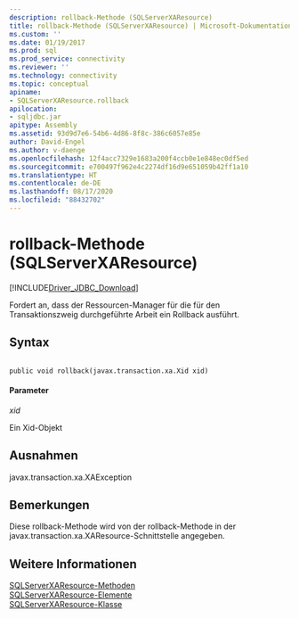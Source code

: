 ```yaml
---
description: rollback-Methode (SQLServerXAResource)
title: rollback-Methode (SQLServerXAResource) | Microsoft-Dokumentation
ms.custom: ''
ms.date: 01/19/2017
ms.prod: sql
ms.prod_service: connectivity
ms.reviewer: ''
ms.technology: connectivity
ms.topic: conceptual
apiname:
- SQLServerXAResource.rollback
apilocation:
- sqljdbc.jar
apitype: Assembly
ms.assetid: 93d9d7e6-54b6-4d86-8f8c-386c6057e85e
author: David-Engel
ms.author: v-daenge
ms.openlocfilehash: 12f4acc7329e1683a200f4ccb0e1e848ec0df5ed
ms.sourcegitcommit: e700497f962e4c2274df16d9e651059b42ff1a10
ms.translationtype: HT
ms.contentlocale: de-DE
ms.lasthandoff: 08/17/2020
ms.locfileid: "88432702"
---
```

# <a name="rollback-method-sqlserverxaresource"></a>rollback-Methode (SQLServerXAResource)
[!INCLUDE[Driver_JDBC_Download](../../../includes/driver_jdbc_download.md)]

  Fordert an, dass der Ressourcen-Manager für die für den Transaktionszweig durchgeführte Arbeit ein Rollback ausführt.  
  
## <a name="syntax"></a>Syntax  
  
```  
  
public void rollback(javax.transaction.xa.Xid xid)  
```  
  
#### <a name="parameters"></a>Parameter  
 *xid*  
  
 Ein Xid-Objekt  
  
## <a name="exceptions"></a>Ausnahmen  
 javax.transaction.xa.XAException  
  
## <a name="remarks"></a>Bemerkungen  
 Diese rollback-Methode wird von der rollback-Methode in der javax.transaction.xa.XAResource-Schnittstelle angegeben.  
  
## <a name="see-also"></a>Weitere Informationen  
 [SQLServerXAResource-Methoden](../../../connect/jdbc/reference/sqlserverxaresource-methods.md)   
 [SQLServerXAResource-Elemente](../../../connect/jdbc/reference/sqlserverxaresource-members.md)   
 [SQLServerXAResource-Klasse](../../../connect/jdbc/reference/sqlserverxaresource-class.md)  
  
  

